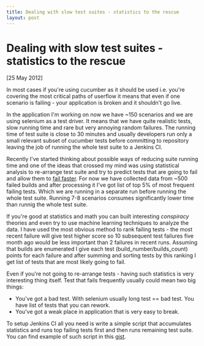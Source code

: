 ```yaml
---
title: Dealing with slow test suites - statistics to the rescue
layout: post
---
```


# Dealing with slow test suites - statistics to the rescue

<div class="date">[25 May 2012]</div>

In most cases if you're using cucumber as it should be used i.e. you're covering the most critical paths of userflow it means that even if one scenario is failing - your application is broken and it shouldn't go live.

In the application I'm working on now we have ~150 scenarios and we are using selenium as a test driver. It means that we have quite realistic tests, slow running time and rare but very annoying random failures. The running time of test suite is close to 30 minutes and usually developers run only a small relevant subset of cucumber tests before committing to repository leaving the job of running the whole test suite to a Jenkins CI.

Recently I've started thinking about possible ways of reducing suite running time and one of the ideas that crossed my mind was using statistical analysis to re-arrange test suite and try to predict tests that are going to fail and allow them to [fail faster](http://en.wikipedia.org/wiki/Fail-fast). For now we have collected data from ~500 failed builds and after processing it I've got list of top 5% of most frequent failing tests. Which we are running in a separate run before running the whole test suite. Running 7-8 scenarios consumes significantly lower time than runnig the whole test suite.

If you're good at statistics and math you can built interesting _conspiracy_ theories and even try to use machine learning techniques to analyze the data. I have used the most obvious method to rank failing tests - the most recent failure will give test higher score so 10 subsequent test failures five month ago would be less important than 2 failures in recent runs. Assuming that builds are enumerated I give each test (build\_number/builds_count) points for each failure and after summing and sorting tests by this ranking I get list of tests that are most likely going to fail.

Even if you're not going to re-arrange tests - having such statistics is very interesting thing itself. Test that fails frequently usually could mean two big things:

* You've got a bad test. With selenium usually long test == bad test. You have list of tests that you can rework.
* You've got a weak place in application that is very easy to break. 

To setup Jenkins CI all you need is write a simple script that accumulates statistics and runs top failing tests first and then runs remaining test suite. You can find example of such script in this [gist](https://gist.github.com/2828887).